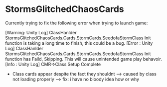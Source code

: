 # StormsGlitchedChaosCards
Currently trying to fix the following error when trying to launch game:

[Warning: Unity Log] ClassHanlder StormsGlitchedChaosCards.Cards.StormCards.SeedofaStormClass Init function is taking a long time to finish, this could be a bug.
[Error  : Unity Log] ClassHanlder StormsGlitchedChaosCards.Cards.StormCards.SeedofaStormClass Init function has Faild, Skipping. This will cause unintended game play behavoir.
[Info   : Unity Log] CMR=>Class Setup Complete

- Class cards appear despite the fact they shouldnt --> caused by class not loading properly --> fix: i have no bloody idea how or why
